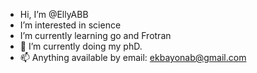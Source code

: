 -  Hi, I’m @EllyABB
-  I’m interested in science
-  I’m currently learning go and Frotran
- 💞️ I’m currently doing my phD.
- 📫 Anything available by email: ekbayonab@gmail.com 

<!---
This repository will store all the new things I learn along the way! 
--->
